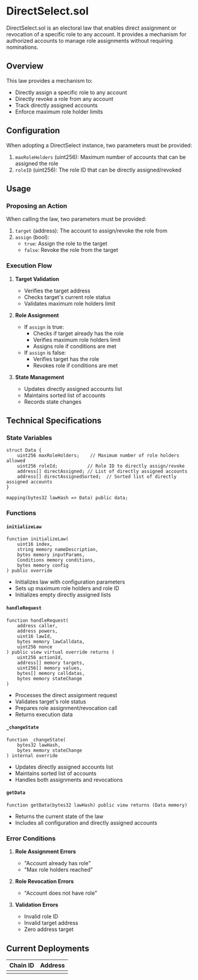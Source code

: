 # DirectSelect.sol

DirectSelect.sol is an electoral law that enables direct assignment or revocation of a specific role to any account. It provides a mechanism for authorized accounts to manage role assignments without requiring nominations.

## Overview

This law provides a mechanism to:
- Directly assign a specific role to any account
- Directly revoke a role from any account
- Track directly assigned accounts
- Enforce maximum role holder limits

## Configuration

When adopting a DirectSelect instance, two parameters must be provided:

1. `maxRoleHolders` (uint256): Maximum number of accounts that can be assigned the role
2. `roleID` (uint256): The role ID that can be directly assigned/revoked

## Usage

### Proposing an Action

When calling the law, two parameters must be provided:

1. `target` (address): The account to assign/revoke the role from
2. `assign` (bool): 
   - `true`: Assign the role to the target
   - `false`: Revoke the role from the target

### Execution Flow

1. **Target Validation**
   - Verifies the target address
   - Checks target's current role status
   - Validates maximum role holders limit

2. **Role Assignment**
   - If `assign` is true:
     - Checks if target already has the role
     - Verifies maximum role holders limit
     - Assigns role if conditions are met
   - If `assign` is false:
     - Verifies target has the role
     - Revokes role if conditions are met

3. **State Management**
   - Updates directly assigned accounts list
   - Maintains sorted list of accounts
   - Records state changes

## Technical Specifications

### State Variables

```solidity
struct Data {
    uint256 maxRoleHolders;    // Maximum number of role holders allowed
    uint256 roleId;           // Role ID to directly assign/revoke
    address[] directAssigned; // List of directly assigned accounts
    address[] directAssignedSorted;  // Sorted list of directly assigned accounts
}

mapping(bytes32 lawHash => Data) public data;
```

### Functions

#### `initializeLaw`
```solidity
function initializeLaw(
    uint16 index,
    string memory nameDescription,
    bytes memory inputParams,
    Conditions memory conditions,
    bytes memory config
) public override
```
- Initializes law with configuration parameters
- Sets up maximum role holders and role ID
- Initializes empty directly assigned lists

#### `handleRequest`
```solidity
function handleRequest(
    address caller,
    address powers,
    uint16 lawId,
    bytes memory lawCalldata,
    uint256 nonce
) public view virtual override returns (
    uint256 actionId,
    address[] memory targets,
    uint256[] memory values,
    bytes[] memory calldatas,
    bytes memory stateChange
)
```
- Processes the direct assignment request
- Validates target's role status
- Prepares role assignment/revocation call
- Returns execution data

#### `_changeState`
```solidity
function _changeState(
    bytes32 lawHash,
    bytes memory stateChange
) internal override
```
- Updates directly assigned accounts list
- Maintains sorted list of accounts
- Handles both assignments and revocations

#### `getData`
```solidity
function getData(bytes32 lawHash) public view returns (Data memory)
```
- Returns the current state of the law
- Includes all configuration and directly assigned accounts

### Error Conditions

1. **Role Assignment Errors**
   - "Account already has role"
   - "Max role holders reached"

2. **Role Revocation Errors**
   - "Account does not have role"

3. **Validation Errors**
   - Invalid role ID
   - Invalid target address
   - Zero address target

## Current Deployments

| Chain ID | Address  |
| -------  | -------- | 
|          |          | 



